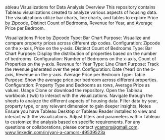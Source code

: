 ableau Visualizations for Data Analysis
Overview
This repository contains Tableau visualizations created to analyze various aspects of housing data. The visualizations utilize bar charts, line charts, and tables to explore Price by Zipcode, Distinct Count of Bedrooms, Revenue for Year, and Average Price per Bedroom.

Visualizations
Price by Zipcode
Type: Bar Chart
Purpose: Visualize and compare property prices across different zip codes.
Configuration: Zipcode on the x-axis, Price on the y-axis.
Distinct Count of Bedrooms
Type: Bar Chart
Purpose: Display the distribution of properties based on the number of bedrooms.
Configuration: Number of Bedrooms on the x-axis, Count of Properties on the y-axis.
Revenue for Year
Type: Line Chart
Purpose: Track the revenue generated over the year.
Configuration: Date (Year) on the x-axis, Revenue on the y-axis.
Average Price per Bedroom
Type: Table
Purpose: Show the average price per bedroom across different properties.
Configuration: Property Type and Bedrooms as rows, Average Price as values.
Usage
Clone or download the repository.
Open the Tableau workbook (.twb) to interact with the visualizations.
Navigate through the sheets to analyze the different aspects of housing data.
Filter data by year, property type, or any relevant dimension to gain deeper insights.
Notes
Ensure you have Tableau Desktop or Tableau Reader installed to view and interact with the visualizations.
Adjust filters and parameters within Tableau to customize the analysis based on specific requirements.
For any questions or collaborations, please contact ycamors@gmail.com. www.linkedin.com/in/yani-a-camors-49539523a
